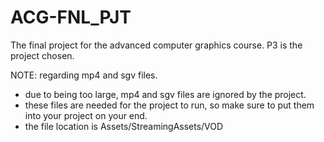 # ACG-FNL_PJT
The final project for the advanced computer graphics course. P3 is the project chosen.

NOTE: regarding mp4 and sgv files.
- due to being too large, mp4 and sgv files are ignored by the project.
- these files are needed for the project to run, so make sure to put them into your project on your end.
- the file location is Assets/StreamingAssets/VOD